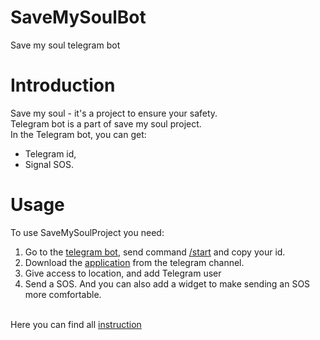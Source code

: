 # **SaveMySoulBot**
Save my soul telegram bot

# **Introduction**
Save my soul - it's a project to ensure your safety.<br>
Telegram bot is a part of save my soul project.<br>
In the Telegram bot, you can get:
  - Telegram id,
  - Signal SOS.

# **Usage**
To use SaveMySoulProject you need:
  1. Go to the [telegram bot](@savemysoull_bot), send command [/start]() and copy your id.
  2. Download the [application](https://t.me/savemysoultelegramchannel) from the telegram channel.
  3. Give access to location, and add Telegram user
  4. Send a SOS. And you can also add a widget to make sending an SOS more comfortable.
     
<br>Here you can find all [instruction](https://save-my-soul-site-instruction.vercel.app/)
